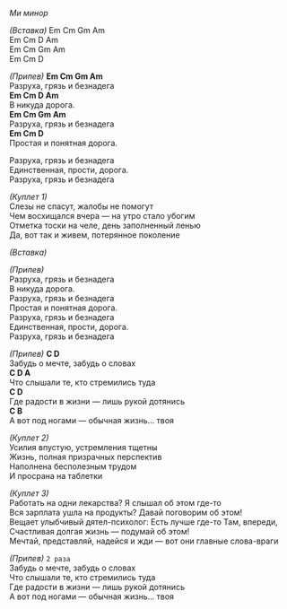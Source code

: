 *Ми минор*

*(Вставка)*
Em Cm Gm Am  
Em Cm D Am  
Em Cm Gm Am  
Em   Cm D  

*(Припев)*
**Em Cm Gm Am**  
Разруха, грязь и безнадега  
**Em Cm D Am**  
В никуда дорога.  
**Em Cm Gm Am**  
Разруха, грязь и безнадега  
**Em   Cm D**  
Простая и понятная дорога.  

Разруха, грязь и безнадега  
Единственная, прости, дорога.  
Разруха, грязь и безнадега  

*(Куплет 1)*  
Слезы не спасут, жалобы не помогут  
Чем восхищался вчера — на утро стало убогим  
Отметка тоски на челе, день заполненный ленью  
Да, вот так и живем, потерянное поколение  

*(Вставка)*  

*(Припев)*  
Разруха, грязь и безнадега  
В никуда дорога.  
Разруха, грязь и безнадега  
Простая и понятная дорога.  
Разруха, грязь и безнадега  
Единственная, прости, дорога.  
Разруха, грязь и безнадега  

*(Припев)*
**C D**  
Забудь о мечте, забудь о словах  
**C D A**  
Что слышали те, кто стремились туда  
**C D**  
Где радости в жизни — лишь рукой дотянись  
**C B**  
А вот под ногами — обычная жизнь… твоя  

*(Куплет 2)*  
Усилия впустую, устремления тщетны  
Жизнь, полная призрачных перспектив  
Наполнена бесполезным трудом  
И просрана на таблетки  

*(Куплет 3)*  
Работать на одни лекарства? Я слышал об этом где-то  
Вся зарплата ушла на продукты? Давай поговорим об этом!  
Вещает улыбчивый дятел-психолог: Есть лучше где-то Там, впереди,  
Счастливая долгая жизнь — подумай об этом!  
Мечтай, представляй, надейся и жди — вот они главные слова-враги  

*(Припев)* `2 раза`  
Забудь о мечте, забудь о словах  
Что слышали те, кто стремились туда  
Где радости в жизни — лишь рукой дотянись  
А вот под ногами — обычная жизнь… твоя
